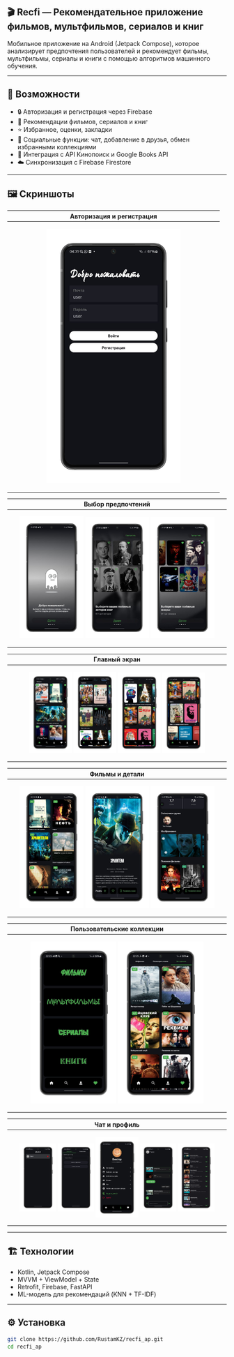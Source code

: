 ## 🎬 Recfi — Рекомендательное приложение фильмов, мультфильмов, сериалов и книг

Мобильное приложение на Android (Jetpack Compose), которое анализирует предпочтения пользователей и рекомендует фильмы, мультфильмы, сериалы и книги с помощью алгоритмов машинного обучения.

---

## 🚀 Возможности

- 🔒 Авторизация и регистрация через Firebase
- 🎥 Рекомендации фильмов, сериалов и книг
- ⭐ Избранное, оценки, закладки
- 💬 Социальные функции: чат, добавление в друзья, обмен избранными коллекциями
- 📡 Интеграция с API Кинопоиск и Google Books API
- ☁️ Синхронизация с Firebase Firestore

---

## 🖼️ Скриншоты

| Авторизация и регистрация |
|---------------------------|
| <p align="center"><img src="screenshots/login.png" width="65%"></p> |

| Выбор предпочтений |
|--------------------|
| <p align="center"> <img src="screenshots/start1.png" width="30%"/> <img src="screenshots/start2.png" width="30%"/> <img src="screenshots/start3.png" width="30%"/> </p>|

| Главный экран |
|---------------|
| <p align="center"> <img src="screenshots/main1.png" width="20%"/> <img src="screenshots/main2.png" width="20%"/> <img src="screenshots/main3.png" width="20%"/> <img src="screenshots/main4.png" width="20%"/> </p> |

| Фильмы и детали |
|--------------------|
| <p align="center"> <img src="screenshots/films.png" width="30%"/> <img src="screenshots/details1.png" width="30%"/> <img src="screenshots/details2.png" width="30%"/> </p>|

| Пользовательские коллекции |
|--------------------|
| <p align="center"> <img src="screenshots/collections1.png" width="40%"/> <img src="screenshots/collections2.png" width="40%"/> </p>|

| Чат и профиль |
|---------------|
| <p align="center"> <img src="screenshots/friends.png" width="17%" style="vertical-align: middle;"/> <img src="screenshots/addfriend.png" width="17%" style="vertical-align: middle;"/> <img src="screenshots/profile.png" width="20%" style="vertical-align: middle;"/> <img src="screenshots/chat.png" width="17%" style="vertical-align: middle;"/> <img src="screenshots/chat_collections.png" width="17%" style="vertical-align: middle;"/> </p> |


---

## 🏗️ Технологии

- Kotlin, Jetpack Compose
- MVVM + ViewModel + State
- Retrofit, Firebase, FastAPI
- ML-модель для рекомендаций (KNN + TF-IDF)

---

## ⚙️ Установка

```bash
git clone https://github.com/RustamKZ/recfi_ap.git
cd recfi_ap
